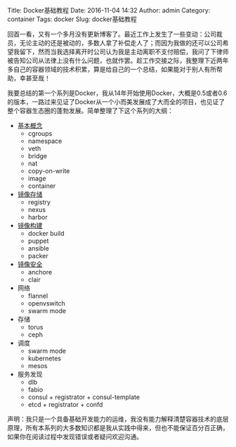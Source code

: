 Title: Docker基础教程
Date: 2016-11-04 14:32
Author: admin
Category: container
Tags: docker
Slug: docker基础教程

回首一看，又有一个多月没有更新博客了。最近工作上发生了一些变动：公司裁员，无论主动的还是被动的，多数人拿了补偿走人了；而因为我做的还可以公司希望我留下，然而当我选择离开时公司认为我是主动离职不支付赔偿，我问了下律师被告知公司从法律上没有什么问题，也就作罢。趁工作交接之际，我整理下近两年多自己的容器领域的技术积累，算是给自己的一个总结，如果能对于别人有所帮助，幸甚至哉！

我要总结的第一个系列是Docker，我从14年开始使用Docker，大概是0.5或者0.6的版本，一路过来见证了Docker从一个小而美发展成了大而全的项目，也见证了整个容器生态圈的蓬勃发展。简单整理了下这个系列的大纲：


* [基本概念]({filename}/docker基础教程之基本概念.md)
    * cgroups
    * namespace
    * veth
    * bridge
    * nat
    * copy-on-write
    * image
    * container
* [镜像存储]({filename}/docker基础教程之镜像存储.md)
    * registry
    * nexus
    * harbor
* [镜像构建]({filename}/docker基础教程之镜像构建.md)
    * docker build
    * puppet
    * ansible
    * packer
* [镜像安全]({filename}/docker基础教程之镜像安全.md)
    * anchore
    * clair
* 网络
    * flannel
    * openvswitch
    * swarm mode
* 存储
    * torus
    * ceph
* 调度
    * swarm mode
    * kubernetes
    * mesos
* 服务发现
    * dlb
    * fabio
    * consul + registrator + consul-template
    * etcd + registrator + confd

声明：我只是一个具备基础开发能力的运维，我没有能力解释清楚容器技术的底层原理，所有本系列的大多数知识都是我从实践中得来，但也不能保证百分百正确，如果你在阅读过程中发现错误或者疑问欢迎沟通。 
